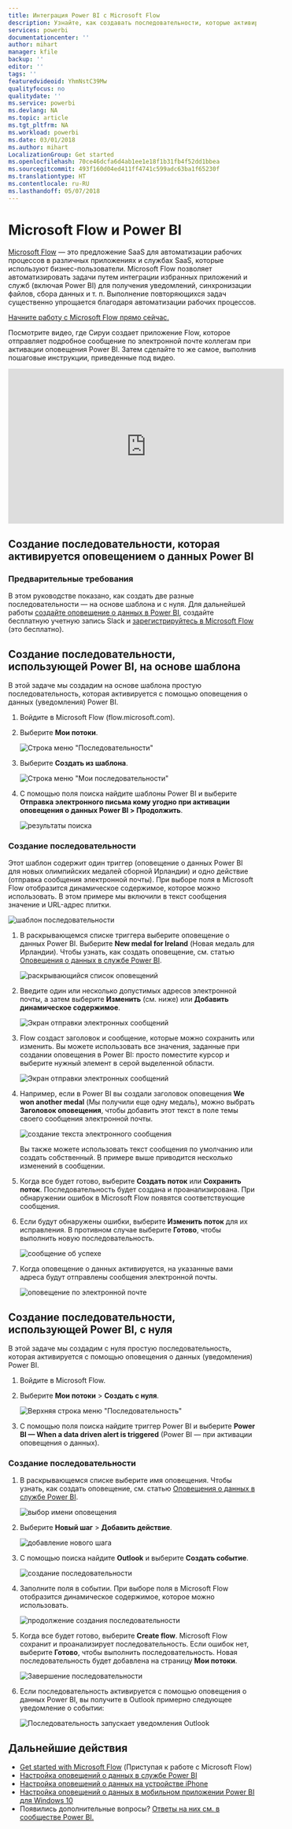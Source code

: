 ```yaml
---
title: Интеграция Power BI с Microsoft Flow
description: Узнайте, как создавать последовательности, которые активируются оповещениями о данных Power BI.
services: powerbi
documentationcenter: ''
author: mihart
manager: kfile
backup: ''
editor: ''
tags: ''
featuredvideoid: YhmNstC39Mw
qualityfocus: no
qualitydate: ''
ms.service: powerbi
ms.devlang: NA
ms.topic: article
ms.tgt_pltfrm: NA
ms.workload: powerbi
ms.date: 03/01/2018
ms.author: mihart
LocalizationGroup: Get started
ms.openlocfilehash: 70ce46dcfa6d4ab1ee1e18f1b31fb4f52dd1bbea
ms.sourcegitcommit: 493f160d04ed411ff4741c599adc63ba1f65230f
ms.translationtype: HT
ms.contentlocale: ru-RU
ms.lasthandoff: 05/07/2018
---
```

# <a name="microsoft-flow-and-power-bi"></a>Microsoft Flow и Power BI

[Microsoft Flow](https://flow.microsoft.com/en-us/documentation/getting-started) — это предложение SaaS для автоматизации рабочих процессов в различных приложениях и службах SaaS, которые используют бизнес-пользователи. Microsoft Flow позволяет автоматизировать задачи путем интеграции избранных приложений и служб (включая Power BI) для получения уведомлений, синхронизации файлов, сбора данных и т. п. Выполнение повторяющихся задач существенно упрощается благодаря автоматизации рабочих процессов.

[Начните работу с Microsoft Flow прямо сейчас.](https://flow.microsoft.com/documentation/getting-started)

Посмотрите видео, где Сируи создает приложение Flow, которое отправляет подробное сообщение по электронной почте коллегам при активации оповещения Power BI. Затем сделайте то же самое, выполнив пошаговые инструкции, приведенные под видео.

<iframe width="560" height="315" src="https://www.youtube.com/embed/YhmNstC39Mw" frameborder="0" allowfullscreen></iframe>

## <a name="create-a-flow-that-is-triggered-by-a-power-bi-data-alert"></a>Создание последовательности, которая активируется оповещением о данных Power BI

### <a name="prerequisites"></a>Предварительные требования
В этом руководстве показано, как создать две разные последовательности — на основе шаблона и с нуля. Для дальнейшей работы [создайте оповещение о данных в Power BI](service-set-data-alerts.md), создайте бесплатную учетную запись Slack и [зарегистрируйтесь в Microsoft Flow](https://flow.microsoft.com/en-us/#home-signup) (это бесплатно).

## <a name="create-a-flow-that-uses-power-bi---from-a-template"></a>Создание последовательности, использующей Power BI, на основе шаблона
В этой задаче мы создадим на основе шаблона простую последовательность, которая активируется с помощью оповещения о данных (уведомления) Power BI.

1. Войдите в Microsoft Flow (flow.microsoft.com).
2. Выберите **Мои потоки**.
   
   ![Строка меню "Последовательности"](media/service-flow-integration/power-bi-my-flows.png)
3. Выберите **Создать из шаблона**.
   
    ![Строка меню "Мои последовательности"](media/service-flow-integration/power-bi-template.png)
4. С помощью поля поиска найдите шаблоны Power BI и выберите **Отправка электронного письма кому угодно при активации оповещения о данных Power BI > Продолжить**.
   
    ![результаты поиска](media/service-flow-integration/power-bi-flow-alert.png)


### <a name="build-the-flow"></a>Создание последовательности
Этот шаблон содержит один триггер (оповещение о данных Power BI для новых олимпийских медалей сборной Ирландии) и одно действие (отправка сообщения электронной почты). При выборе поля в Microsoft Flow отобразится динамическое содержимое, которое можно использовать.  В этом примере мы включили в текст сообщения значение и URL-адрес плитки.

![шаблон последовательности](media/service-flow-integration/power-bi-template1.png)

1. В раскрывающемся списке триггера выберите оповещение о данных Power BI. Выберите **New medal for Ireland** (Новая медаль для Ирландии). Чтобы узнать, как создать оповещение, см. статью [Оповещения о данных в службе Power BI](service-set-data-alerts.md).
   
   ![раскрывающийся список оповещений](media/service-flow-integration/power-bi-trigger-flow.png)
2. Введите один или несколько допустимых адресов электронной почты, а затем выберите **Изменить** (см. ниже) или **Добавить динамическое содержимое**. 
   
   ![Экран отправки электронных сообщений](media/service-flow-integration/power-bi-flow-email.png)

3. Flow создаст заголовок и сообщение, которые можно сохранить или изменить. Вы можете использовать все значения, заданные при создании оповещения в Power BI: просто поместите курсор и выберите нужный элемент в серой выделенной области. 

   ![Экран отправки электронных сообщений](media/service-flow-integration/power-bi-flow-email-default.png)

1.  Например, если в Power BI вы создали заголовок оповещения **We won another medal** (Мы получили еще одну медаль), можно выбрать **Заголовок оповещения**, чтобы добавить этот текст в поле темы своего сообщения электронной почты.

    ![создание текста электронного сообщения](media/service-flow-integration/power-bi-flow-message.png)

    Вы также можете использовать текст сообщения по умолчанию или создать собственный. В примере выше приводится несколько изменений в сообщении.

1. Когда все будет готово, выберите **Создать поток** или **Сохранить поток**.  Последовательность будет создана и проанализирована.  При обнаружении ошибок в Microsoft Flow появятся соответствующие сообщения.
2. Если будут обнаружены ошибки, выберите **Изменить поток** для их исправления. В противном случае выберите **Готово**, чтобы выполнить новую последовательность.
   
   ![сообщение об успехе](media/service-flow-integration/power-bi-flow-running.png)
5. Когда оповещение о данных активируется, на указанные вами адреса будут отправлены сообщения электронной почты.  
   
   ![оповещение по электронной почте](media/service-flow-integration/power-bi-flow-email2.png)

## <a name="create-a-flow-that-uses-power-bi---from-scratch-blank"></a>Создание последовательности, использующей Power BI, с нуля
В этой задаче мы создадим с нуля простую последовательность, которая активируется с помощью оповещения о данных (уведомления) Power BI.

1. Войдите в Microsoft Flow.
2. Выберите **Мои потоки** > **Создать с нуля**.
   
   ![Верхняя строка меню "Последовательность"](media/service-flow-integration/power-bi-my-flows.png)
3. С помощью поля поиска найдите триггер Power BI и выберите **Power BI — When a data driven alert is triggered** (Power BI — при активации оповещения о данных).

### <a name="build-your-flow"></a>Создание последовательности
1. В раскрывающемся списке выберите имя оповещения.  Чтобы узнать, как создать оповещение, см. статью [Оповещения о данных в службе Power BI](service-set-data-alerts.md).
   
    ![выбор имени оповещения](media/service-flow-integration/power-bi-totalstores2.png)
2. Выберите **Новый шаг** > **Добавить действие**.
   
   ![добавление нового шага](media/service-flow-integration/power-bi-new-step.png)
3. С помощью поиска найдите **Outlook** и выберите **Создать событие**.
   
   ![создание последовательности](media/service-flow-integration/power-bi-create-event.png)
4. Заполните поля в событии. При выборе поля в Microsoft Flow отобразится динамическое содержимое, которое можно использовать.
   
   ![продолжение создания последовательности](media/service-flow-integration/power-bi-flow-event.png)
5. Когда все будет готово, выберите **Create flow**.  Microsoft Flow сохранит и проанализирует последовательность. Если ошибок нет, выберите **Готово**, чтобы выполнить последовательность.  Новая последовательность будет добавлена на страницу **Мои потоки**.
   
   ![Завершение последовательности](media/service-flow-integration/power-bi-flow-running.png)
6. Если последовательность активируется с помощью оповещения о данных Power BI, вы получите в Outlook примерно следующее уведомление о событии:
   
    ![Последовательность запускает уведомления Outlook](media/service-flow-integration/power-bi-flow-notice.png)

## <a name="next-steps"></a>Дальнейшие действия
* [Get started with Microsoft Flow](https://flow.microsoft.com/en-us/documentation/getting-started/) (Приступая к работе с Microsoft Flow)
* [Настройка оповещений о данных в службе Power BI](service-set-data-alerts.md)
* [Настройка оповещений о данных на устройстве iPhone](mobile-set-data-alerts-in-the-mobile-apps.md)
* [Настройка оповещений о данных в мобильном приложении Power BI для Windows 10](mobile-set-data-alerts-in-the-mobile-apps.md)
* Появились дополнительные вопросы? [Ответы на них см. в сообществе Power BI.](http://community.powerbi.com/)

